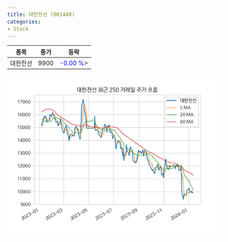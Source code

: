 ```yaml
---
title: 대한전선 (001440)
categories:
- Stock
---
```


|종목|종가|등락|
|----|----|----|
|대한전선|9900|<span style="color: blue">-0.00 %</span>>|

<!-- more -->

![001440](/assets/images/stock/001440.png)